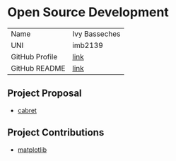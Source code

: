 # Open Source Development

|  |  |
|:--|:--|
|Name|Ivy Basseches|
|UNI| imb2139|
| GitHub Profile | [link](https://github.com/basseches) |
| GitHub README | [link](https://github.com/basseches/basseches/blob/main/README.md) |

## Project Proposal

- [cabret](../projects/python/cabret.md)

## Project Contributions

- [matplotlib](../projects/python/matplotlib.md)
